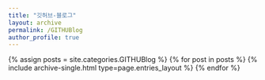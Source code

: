 ```yaml
---
title: "깃허브-블로그"
layout: archive
permalink: /GITHUBlog
author_profile: true
---
```



{% assign posts = site.categories.GITHUBlog %}
{% for post in posts %} {% include archive-single.html type=page.entries_layout %} {% endfor %}
